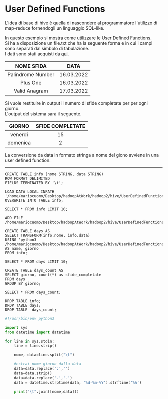 # User Defined Functions


L'idea di base di hive è quella di nascondere al programmatore l'utilizzo di map-reduce fornendogli un linguaggio SQL-like.

In questo esempio si mostra come utilizzare le User Defined Functions.<br>
Si ha a disposizione un file.txt che ha la seguente forma e in cui i campi sono separati dal simbolo di tabulazione.<br>
I dati sono stati acquisti da <a href="https://github.com/mariocuomo/LeetCode/blob/main/README.md">qui</a>.

| NOME SFIDA | DATA
| :---: | :---: |
| Palindrome Number | 16.03.2022
| Plus One | 16.03.2022
| Valid Anagram | 17.03.2022


Si vuole restituire in output il numero di sfide completate per per ogni giorno.<br>
L'output del sistema sarà il seguente.

| GIORNO | SFIDE COMPLETATE
| :---: | :---: |
| venerdi | 15
| domenica | 2

La conversione da data in formato stringa a nome del giono avviene in una user defined function.

--- 
```HQL
CREATE TABLE info (nome STRING, data STRING)
ROW FORMAT DELIMITED
FIELDS TERMINATED BY '\t';

LOAD DATA LOCAL INPATH '/home/mariocuomo/Desktop/hadoopAtWork/hadoop2/hive/UserDefinedFunctions/file.txt'
OVERWRITE INTO TABLE info;

SELECT * FROM info LIMIT 10;

ADD FILE /home/mariocuomo/Desktop/hadoopAtWork/hadoop2/hive/UserDefinedFunctions/date_convert.py;

CREATE TABLE days AS
SELECT TRANSFORM(info.nome, info.data)
USING 'python3 /home/mariocuomo/Desktop/hadoopAtWork/hadoop2/hive/UserDefinedFunctions/date_convert.py'
AS name, giorno
FROM info;

SELECT * FROM days LIMIT 10;

CREATE TABLE days_count AS
SELECT giorno, count(*) as sfide_completate
FROM days
GROUP BY giorno;

SELECT * FROM days_count;

DROP TABLE info;
DROP TABLE days;
DROP TABLE  days_count;
```

```python
#!/usr/bin/env python3

import sys
from datetime import datetime

for line in sys.stdin:
	line = line.strip()

	nome, data=line.split("\t")

	#estrai nome giorno dalla data
	data=data.replace(':','')
	data=data.strip()
	data=data.replace('.','-')
	data = datetime.strptime(data, '%d-%m-%Y').strftime('%A')

	print("\t".join([nome,data]))
```


